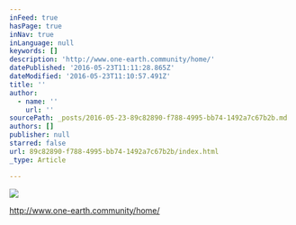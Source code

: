 ```yaml
---
inFeed: true
hasPage: true
inNav: true
inLanguage: null
keywords: []
description: 'http://www.one-earth.community/home/'
datePublished: '2016-05-23T11:11:28.865Z'
dateModified: '2016-05-23T11:10:57.491Z'
title: ''
author:
  - name: ''
    url: ''
sourcePath: _posts/2016-05-23-89c82890-f788-4995-bb74-1492a7c67b2b.md
authors: []
publisher: null
starred: false
url: 89c82890-f788-4995-bb74-1492a7c67b2b/index.html
_type: Article

---
```

![](https://the-grid-user-content.s3-us-west-2.amazonaws.com/af5b466d-d37d-43c4-8b5b-c60daeb6814d.png)

http://www.one-earth.community/home/